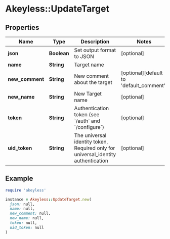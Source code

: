 # Akeyless::UpdateTarget

## Properties

| Name | Type | Description | Notes |
| ---- | ---- | ----------- | ----- |
| **json** | **Boolean** | Set output format to JSON | [optional] |
| **name** | **String** | Target name |  |
| **new_comment** | **String** | New comment about the target | [optional][default to &#39;default_comment&#39;] |
| **new_name** | **String** | New Target name | [optional] |
| **token** | **String** | Authentication token (see &#x60;/auth&#x60; and &#x60;/configure&#x60;) | [optional] |
| **uid_token** | **String** | The universal identity token, Required only for universal_identity authentication | [optional] |

## Example

```ruby
require 'akeyless'

instance = Akeyless::UpdateTarget.new(
  json: null,
  name: null,
  new_comment: null,
  new_name: null,
  token: null,
  uid_token: null
)
```

